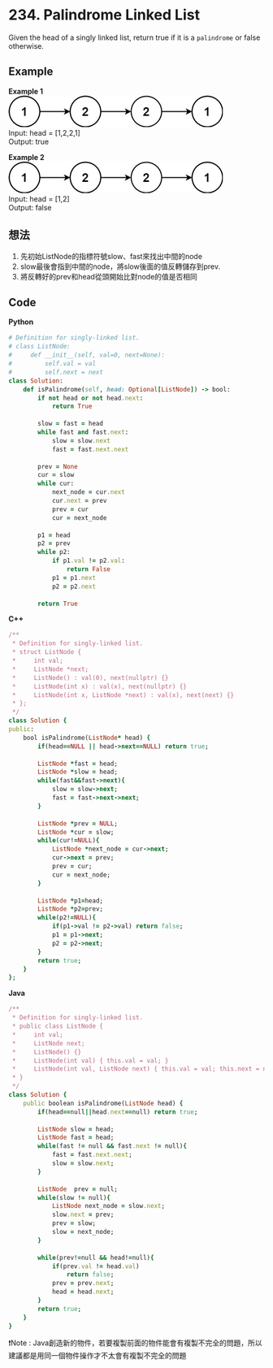 # 234. Palindrome Linked List
Given the head of a singly linked list, return true if it is a `palindrome` or false otherwise.

 
## Example
**Example 1**  
![Image](https://github.com/Adalyne/Leetcode/blob/34c5b2c44c9e9c1b8ec7b34bb3b26248a0beb7ee/Linked%20List/Image/pal1linked-list.jpg)  
Input: head = [1,2,2,1]  
Output: true  

**Example 2**  
![Image](https://github.com/Adalyne/Leetcode/blob/34c5b2c44c9e9c1b8ec7b34bb3b26248a0beb7ee/Linked%20List/Image/pal1linked-list.jpg)  
Input: head = [1,2]  
Output: false  

## 想法
1. 先初始ListNode的指標符號slow、fast來找出中間的node
2. slow最後會指到中間的node，將slow後面的值反轉儲存到prev.
3. 將反轉好的prev和head從頭開始比對node的值是否相同

## Code
**Python**
```ruby
# Definition for singly-linked list.
# class ListNode:
#     def __init__(self, val=0, next=None):
#         self.val = val
#         self.next = next
class Solution:
    def isPalindrome(self, head: Optional[ListNode]) -> bool:
        if not head or not head.next:
            return True
        
        slow = fast = head
        while fast and fast.next:
            slow = slow.next
            fast = fast.next.next

        prev = None
        cur = slow
        while cur:
            next_node = cur.next
            cur.next = prev
            prev = cur
            cur = next_node
        
        p1 = head
        p2 = prev
        while p2:
            if p1.val != p2.val:
                return False
            p1 = p1.next
            p2 = p2.next
        
        return True
```
**C++**
```ruby
/**
 * Definition for singly-linked list.
 * struct ListNode {
 *     int val;
 *     ListNode *next;
 *     ListNode() : val(0), next(nullptr) {}
 *     ListNode(int x) : val(x), next(nullptr) {}
 *     ListNode(int x, ListNode *next) : val(x), next(next) {}
 * };
 */
class Solution {
public:
    bool isPalindrome(ListNode* head) {
        if(head==NULL || head->next==NULL) return true;

        ListNode *fast = head;
        ListNode *slow = head;
        while(fast&&fast->next){
            slow = slow->next;
            fast = fast->next->next;
        }

        ListNode *prev = NULL;
        ListNode *cur = slow;
        while(cur!=NULL){
            ListNode *next_node = cur->next;
            cur->next = prev;
            prev = cur;
            cur = next_node;
        }

        ListNode *p1=head;
        ListNode *p2=prev;
        while(p2!=NULL){
            if(p1->val != p2->val) return false;
            p1 = p1->next;
            p2 = p2->next;
        }
        return true;
    }
};
```
**Java**
```ruby
/**
 * Definition for singly-linked list.
 * public class ListNode {
 *     int val;
 *     ListNode next;
 *     ListNode() {}
 *     ListNode(int val) { this.val = val; }
 *     ListNode(int val, ListNode next) { this.val = val; this.next = next; }
 * }
 */
class Solution {
    public boolean isPalindrome(ListNode head) {
        if(head==null||head.next==null) return true;

        ListNode slow = head;
        ListNode fast = head;
        while(fast != null && fast.next != null){
            fast = fast.next.next;
            slow = slow.next;
        }

        ListNode  prev = null;
        while(slow != null){
            ListNode next_node = slow.next;
            slow.next = prev;
            prev = slow;
            slow = next_node;
        }
        
        while(prev!=null && head!=null){
            if(prev.val != head.val)
                return false;
            prev = prev.next;
            head = head.next;
        }
        return true;
    }
}
```
❗Note : Java創造新的物件，若要複製前面的物件能會有複製不完全的問題，所以建議都是用同一個物件操作才不太會有複製不完全的問題  
